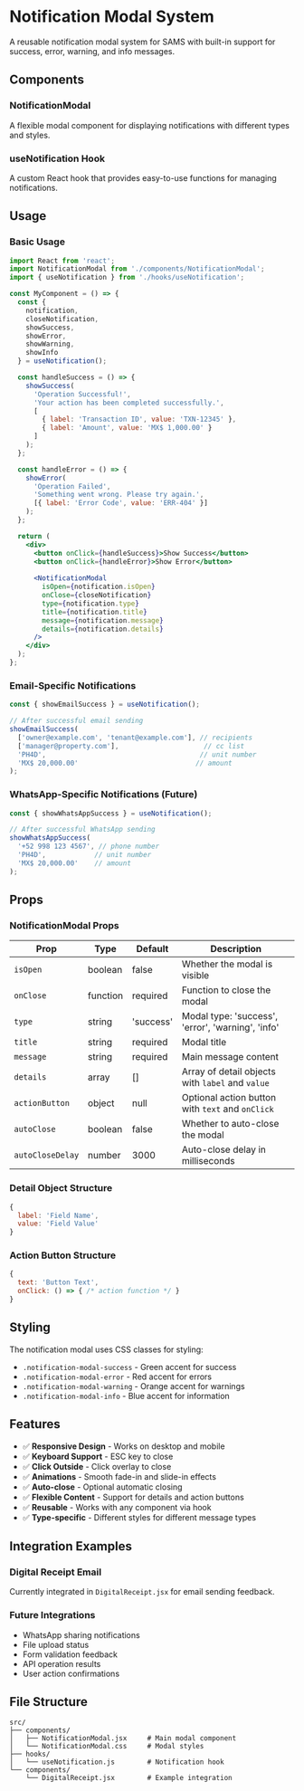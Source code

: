 # Notification Modal System

A reusable notification modal system for SAMS with built-in support for success, error, warning, and info messages.

## Components

### NotificationModal
A flexible modal component for displaying notifications with different types and styles.

### useNotification Hook
A custom React hook that provides easy-to-use functions for managing notifications.

## Usage

### Basic Usage

```jsx
import React from 'react';
import NotificationModal from './components/NotificationModal';
import { useNotification } from './hooks/useNotification';

const MyComponent = () => {
  const { 
    notification, 
    closeNotification, 
    showSuccess, 
    showError, 
    showWarning, 
    showInfo 
  } = useNotification();

  const handleSuccess = () => {
    showSuccess(
      'Operation Successful!',
      'Your action has been completed successfully.',
      [
        { label: 'Transaction ID', value: 'TXN-12345' },
        { label: 'Amount', value: 'MX$ 1,000.00' }
      ]
    );
  };

  const handleError = () => {
    showError(
      'Operation Failed',
      'Something went wrong. Please try again.',
      [{ label: 'Error Code', value: 'ERR-404' }]
    );
  };

  return (
    <div>
      <button onClick={handleSuccess}>Show Success</button>
      <button onClick={handleError}>Show Error</button>
      
      <NotificationModal
        isOpen={notification.isOpen}
        onClose={closeNotification}
        type={notification.type}
        title={notification.title}
        message={notification.message}
        details={notification.details}
      />
    </div>
  );
};
```

### Email-Specific Notifications

```jsx
const { showEmailSuccess } = useNotification();

// After successful email sending
showEmailSuccess(
  ['owner@example.com', 'tenant@example.com'], // recipients
  ['manager@property.com'],                     // cc list
  'PH4D',                                      // unit number
  'MX$ 20,000.00'                             // amount
);
```

### WhatsApp-Specific Notifications (Future)

```jsx
const { showWhatsAppSuccess } = useNotification();

// After successful WhatsApp sending
showWhatsAppSuccess(
  '+52 998 123 4567', // phone number
  'PH4D',            // unit number
  'MX$ 20,000.00'    // amount
);
```

## Props

### NotificationModal Props

| Prop | Type | Default | Description |
|------|------|---------|-------------|
| `isOpen` | boolean | false | Whether the modal is visible |
| `onClose` | function | required | Function to close the modal |
| `type` | string | 'success' | Modal type: 'success', 'error', 'warning', 'info' |
| `title` | string | required | Modal title |
| `message` | string | required | Main message content |
| `details` | array | [] | Array of detail objects with `label` and `value` |
| `actionButton` | object | null | Optional action button with `text` and `onClick` |
| `autoClose` | boolean | false | Whether to auto-close the modal |
| `autoCloseDelay` | number | 3000 | Auto-close delay in milliseconds |

### Detail Object Structure

```jsx
{
  label: 'Field Name',
  value: 'Field Value'
}
```

### Action Button Structure

```jsx
{
  text: 'Button Text',
  onClick: () => { /* action function */ }
}
```

## Styling

The notification modal uses CSS classes for styling:

- `.notification-modal-success` - Green accent for success
- `.notification-modal-error` - Red accent for errors
- `.notification-modal-warning` - Orange accent for warnings
- `.notification-modal-info` - Blue accent for information

## Features

- ✅ **Responsive Design** - Works on desktop and mobile
- ✅ **Keyboard Support** - ESC key to close
- ✅ **Click Outside** - Click overlay to close
- ✅ **Animations** - Smooth fade-in and slide-in effects
- ✅ **Auto-close** - Optional automatic closing
- ✅ **Flexible Content** - Support for details and action buttons
- ✅ **Reusable** - Works with any component via hook
- ✅ **Type-specific** - Different styles for different message types

## Integration Examples

### Digital Receipt Email
Currently integrated in `DigitalReceipt.jsx` for email sending feedback.

### Future Integrations
- WhatsApp sharing notifications
- File upload status
- Form validation feedback
- API operation results
- User action confirmations

## File Structure

```
src/
├── components/
│   ├── NotificationModal.jsx     # Main modal component
│   └── NotificationModal.css     # Modal styles
├── hooks/
│   └── useNotification.js        # Notification hook
└── components/
    └── DigitalReceipt.jsx        # Example integration
```

